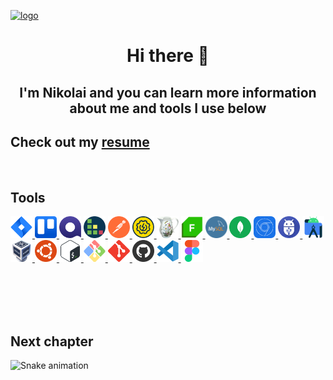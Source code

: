 <!-- -->


[![logo](https://i.ibb.co/mttg51Q/logo.gif "nikolaiqa")](https://github.com/nikolaiqa)

<h1 align="center"> Hi there 👋 </h1>

<h2 align="center"> I'm Nikolai and you can learn more information about me and tools I use below </h2>
 
<h2 align="left"> Сheck out my <a href="https://github.com/nikolaiqa" title="ru-version" target="_blank"> resume </a> </h2>

<br>

<h2 align="left"> Tools </h2>
<p align="left"> <a href="https://github.com/nikolaiqa"><img  alt="Jira" title="Jira" width="35" height="35" src="./Sourses/Jira.svg"/> </a> <a href="https://github.com/nikolaiqa"><img  alt="Trello" title="Trello" width="35" height="35" src="./Sourses/Trello.svg"/> </a> <a href="https://github.com/nikolaiqa"><img  alt="Qase" title="Qase" width="35" height="35" src="./Sourses/Qase.png"/> </a> <a href="https://github.com/nikolaiqa"><img  alt="TestRail" title="TestRail" width="35" height="35" src="./Sourses/TestRail.png"/> </a> <a href="https://github.com/nikolaiqa"><img  alt="Postman" title="Postman" width="35" height="35" src="./Sourses/Postman.svg"/> </a> <a href="https://github.com/nikolaiqa"><img  alt="SoapUI" title="SoapUI" width="35" height="35" src="./Sourses/SoapUI.svg"/> </a> <a href="https://github.com/nikolaiqa"><img  alt="Charles Proxy" title="Charles Proxy" width="35" height="35" src="./Sourses/Charles Proxy.svg"/> </a> <a href="https://github.com/nikolaiqa"><img  alt="Fiddler" title="Fiddler" width="35" height="35"  src="./Sourses/Fiddler.png"/> </a> <a href="https://github.com/nikolaiqa/MySQL"><img  alt="MySQL" title="MySQL" width="35" height="35" src="./Sourses/MySQL.png"/> </a> <a href="https://github.com/nikolaiqa"><img  alt="MongoDB" title="MongoDB" width="35" height="35" src="./Sourses/MongoDB.svg"/> </a> <a href="https://github.com/nikolaiqa"><img  alt="DevTools" title="DevTools" width="35" height="35" src="./Sourses/DevTools.png"/> </a> <a href="https://github.com/nikolaiqa"><img  alt="ADB" title="ADB" width="35" height="35" src="./Sourses/ADB.png"/> </a> <a href="https://github.com/nikolaiqa"><img  alt="Android Studio" title="Android Studio" width="35" height="35" src="./Sourses/AndroidStudio.svg"/> </a> <a href="https://github.com/nikolaiqa"><img  alt="VirtualBox" title="VirtualBox" width="35" height="35" src="./Sourses/VirtualBox.svg"/> </a> <a href="https://github.com/nikolaiqa/Ubuntu/blob/main/Task%201%20(pwd%2C%20ls%2C%20mkdir%2C%20mv%2C%20rm).md"><img  alt="Ubuntu" title="Ubuntu" width="35" height="35" src="./Sourses/Ubuntu.svg"/> </a> <a href="https://github.com/nikolaiqa/Ubuntu/blob/main/Task%202%20(echo%2C%20nano%2C%20cat%2C%20vim%2C%20grep).md"><img  alt="Bash" title="Bash" width="35" height="35" src="./Sourses/Bash.svg"/> </a> <a href="https://github.com/nikolaiqa"><img  alt="Git Bash" title="Git Bash" width="35" height="35" src="./Sourses/GitBash.svg"/> </a> <a href="https://github.com/nikolaiqa"><img  alt="Git" title="Git" width="35" height="35" src="./Sourses/Git.svg"/> </a> <a href="https://github.com/nikolaiqa?tab=repositories"><img  alt="GitHub" title="GitHub" width="35" height="35" src="./Sourses/Github.png"/> </a> <a href="https://github.com/nikolaiqa"><img  alt="VS Code" title="VS Code" width="35" height="35" src="./Sourses/VScode.svg"/> </a> <a href="https://github.com/nikolaiqa"><img  alt="Figma" title="Figma" width="35" height="35" src="./Sourses/Figma.svg"/> </a> </p>




</br>
</br>
</br>
</br>

## Next сhapter


![Snake animation](https://github.com/thepiyushmalhotra/thepiyushmalhotra/blob/output/github-contribution-grid-snake.svg)